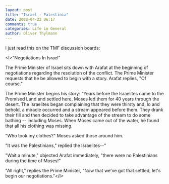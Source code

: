 ```yaml
---
layout: post
title: "Israel - Palestinia"
date: 2002-04-22 06:17
comments: true
categories: Life in General
author: Oliver Thylmann
---
```



I just read this on the TMF discussion boards:

&lt;I&gt;&quot;Negotiations In Israel&quot;


The Prime Minister of Israel sits down with Arafat
at the beginning of negotiations regarding the
resolution of the conflict. The Prime Minister
requests that he be allowed to begin with a story.
Arafat replies, &quot;Of course.&quot;

The Prime Minister begins his story: &quot;Years before
the Israelites came to the Promised Land and settled
here, Moses led them for 40 years through the desert.
The Israelites began complaining that they were thirsty
and, lo and behold, a miracle occurred and a stream
appeared before them. They drank their fill and then
decided to take advantage of the stream to do some
bathing -- including Moses. When Moses came out
of the water, he found that all his clothing was missing.

&quot;Who took my clothes?&quot; Moses asked those around him.

&quot;It was the Palestinians,&quot; replied the Israelites--&quot;

&quot;Wait a minute,&quot; objected Arafat immediately, &quot;there were
no Palestinians during the time of Moses!&quot;

&quot;All right,&quot; replies the Prime Minister, &quot;Now that we've got
that settled, let's begin our negotiations.&quot;&lt;/I&gt;

